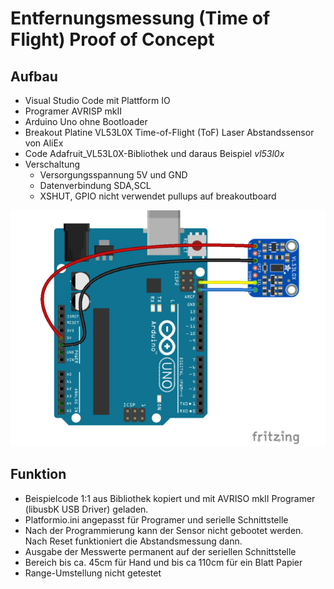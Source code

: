 # Entfernungsmessung (Time of Flight) Proof of Concept

## Aufbau

- Visual Studio Code mit Plattform IO
- Programer AVRISP mkII
- Arduino Uno ohne Bootloader
- Breakout Platine VL53L0X Time-of-Flight (ToF) Laser Abstandssensor von AliEx
-  Code Adafruit_VL53L0X-Bibliothek und daraus Beispiel *vl53l0x*
- Verschaltung
  - Versorgungsspannung 5V und GND
  - Datenverbindung SDA,SCL
  - XSHUT, GPIO nicht verwendet pullups auf breakoutboard



![img](.\misc\adafruit_products_VL53L0X.png)



## Funktion

- Beispielcode 1:1 aus Bibliothek kopiert und mit AVRISO mkII Programer (libusbK USB Driver) geladen.
- Platformio.ini angepasst für Programer und serielle Schnittstelle
- Nach der Programmierung kann der Sensor nicht gebootet werden. Nach Reset funktioniert die Abstandsmessung dann.
- Ausgabe der Messwerte permanent auf der seriellen Schnittstelle
- Bereich bis ca. 45cm für Hand und bis ca 110cm für ein Blatt Papier
- Range-Umstellung nicht getestet